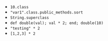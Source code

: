 - `10.class`
- `"var1".class.public_methods.sort`
- `String.superclass`
- `def double(val); val * 2; end; double(10)`
- `"testing" * 2`
- `[1,2,3] * 2`